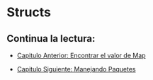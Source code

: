 # Structs

## Continua la lectura:

- [Capitulo Anterior: Encontrar el valor de Map](./../35_Encontrar-Valor-Map)                                                                 

- [Capitulo Siguiente: Manejando Paquetes](./../37_mypackage)
